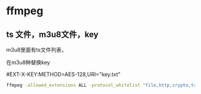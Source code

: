 # ffmpeg

## ts 文件，m3u8文件，key

m3u8里面有ts文件列表，

在m3u8种替换key

\#EXT-X-KEY:METHOD=AES-128,URI="key.txt"

```bash
ffmpeg -allowed_extensions ALL -protocol_whitelist "file,http,crypto,tcp" -i a.m3u8 b.mp4
```

